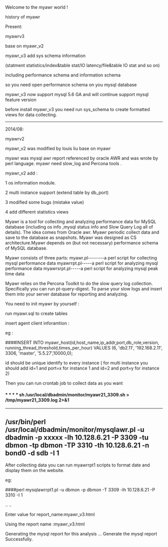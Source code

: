 Welcome to the myawr world !

history of myawr

Present:

myawrv3

base on myawr_v2

myawr_v3 add sys schema information

(statment statistics/index&table stat/IO latency/file&table IO stat and so on)

including performance schema and information schema

so you need open performance schema on you mysql database

myawr_v3 now support mysql 5.6 GA and will continue support mysql feature version

before install myawr_v3 you need run sys_schema to create formatted views for data collecting.

-----------------------------------------------------------------------------------------------------

2014/08:

myawrv2

myawr_v2 was modified by louis liu base on myawr

myawr was mysql awr report referenced by oracle AWR and was wrote by perl language. myawr need slow_log and Percona tools .

myawr_v2 add :

1 os information module.

2 multi instance support (extend table by db_port)

3 modified some bugs (mistake value)

4 add different statistics views

Myawr is a tool for collecting and analyzing performance data for MySQL database (including os info ,mysql status info and Slow Query Log all of details). The idea comes from Oracle awr. Myawr periodic collect data and save to the database as snapshots. Myawr was designed as CS architecture.Myawr depends on (but not necessary) performance schema of MySQL database.

Myawr consists of three parts: myawr.pl--------a perl script for collecting mysql performance data myawrrpt.pl-----a perl script for analyzing mysql performance data myawrsrpt.pl-----a perl script for analyzing mysql peak time data

Myawr relies on the Percona Toolkit to do the slow query log collection. Specifically you can run pt-query-digest. To parse your slow logs and insert them into your server database for reporting and analyzing.

You need to init myawr by yourself :

run myawr.sql to create tables

insert agent client inforamtion :

eg :

####INSERT INTO myawr_host(id,host_name,ip_addr,port,db_role,version, running_thread_threshold,times_per_hour) VALUES (6, 'db2.11', '192.168.2.11', 3306, 'master', '5.5.27',10000,0);

id should be unique identify to every instance ( for multi instance you should add id=1 and port=x for instance 1 and id=2 and port=y for instance 2)

Then you can run crontab job to collect data as you want

#### * * * * sh /usr/local/dbadmin/monitor/myawr21_3309.sh > /tmp/myawr21_3309.log 2>&1

------------------------------------------------------------------------------------------------
/usr/bin/perl /usr/local/dbadmin/monitor/mysqlawr.pl -u dbadmin -p xxxxx -lh 10.128.6.21 -P 3309 -tu dbmon -tp dbmon -TP 3310 -th 10.128.6.21 -n bond0 -d sdb -I 1
------------------------------------------------------------------------------------------------

After collecting data you can run myawrrpt1 scripts to format date and display them on the website.

eg:

####perl mysqlawrrpt1.pl -u dbmon -p dbmon -T 3309 -lh 10.128.6.21 -P 3310 -I 1

..
..

Enter value for report_name:myawr_v3.html

Using the report name :myawr_v3.html

Generating the mysql report for this analysis ... Generate the mysql report Successfully.
